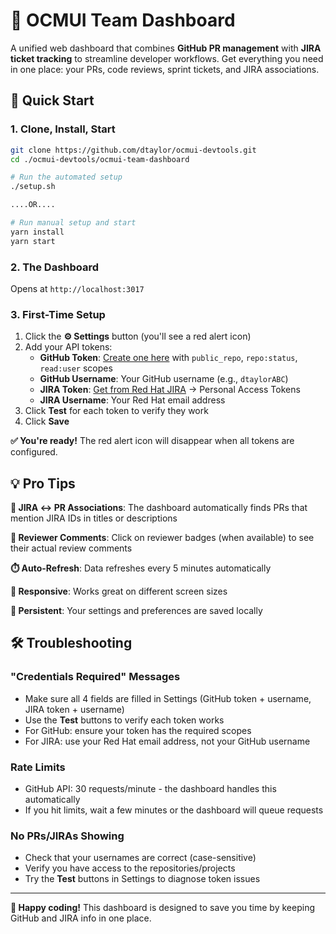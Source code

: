 # 🎯 OCMUI Team Dashboard

A unified web dashboard that combines **GitHub PR management** with **JIRA ticket tracking** to streamline developer workflows. Get everything you need in one place: your PRs, code reviews, sprint tickets, and JIRA associations.

## 🚀 Quick Start

### 1. Clone, Install, Start
```bash
git clone https://github.com/dtaylor/ocmui-devtools.git
cd ./ocmui-devtools/ocmui-team-dashboard

# Run the automated setup
./setup.sh

....OR....

# Run manual setup and start
yarn install
yarn start
```

### 2. The Dashboard  

Opens at `http://localhost:3017`

### 3. First-Time Setup
1. Click the **⚙️ Settings** button (you'll see a red alert icon)
2. Add your API tokens:
   - **GitHub Token**: [Create one here](https://github.com/settings/tokens) with `public_repo`, `repo:status`, `read:user` scopes
   - **GitHub Username**: Your GitHub username (e.g., `dtaylorABC`)
   - **JIRA Token**: [Get from Red Hat JIRA](https://issues.redhat.com/secure/ViewProfile.jspa) → Personal Access Tokens
   - **JIRA Username**: Your Red Hat email address
3. Click **Test** for each token to verify they work
4. Click **Save**

**✅ You're ready!** The red alert icon will disappear when all tokens are configured.

## 💡 Pro Tips

**🔗 JIRA ↔ PR Associations**: The dashboard automatically finds PRs that mention JIRA IDs in titles or descriptions

**👥 Reviewer Comments**: Click on reviewer badges (when available) to see their actual review comments

**⏱️ Auto-Refresh**: Data refreshes every 5 minutes automatically

**📱 Responsive**: Works great on different screen sizes  

**💾 Persistent**: Your settings and preferences are saved locally

## 🛠️ Troubleshooting

### "Credentials Required" Messages
- Make sure all 4 fields are filled in Settings (GitHub token + username, JIRA token + username)
- Use the **Test** buttons to verify each token works
- For GitHub: ensure your token has the required scopes
- For JIRA: use your Red Hat email address, not your GitHub username

### Rate Limits
- GitHub API: 30 requests/minute - the dashboard handles this automatically
- If you hit limits, wait a few minutes or the dashboard will queue requests

### No PRs/JIRAs Showing
- Check that your usernames are correct (case-sensitive)
- Verify you have access to the repositories/projects
- Try the **Test** buttons in Settings to diagnose token issues

---

**🚀 Happy coding!** This dashboard is designed to save you time by keeping GitHub and JIRA info in one place.